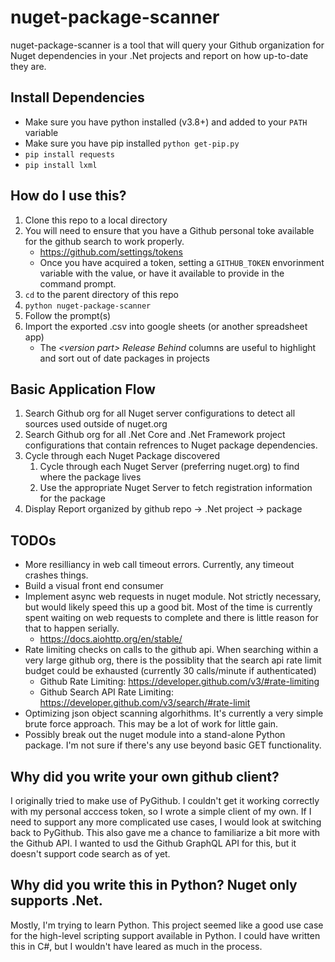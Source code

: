 # nuget-package-scanner

nuget-package-scanner is a tool that will query your Github organization for Nuget dependencies in your .Net projects and report on how up-to-date they are.

## Install Dependencies

* Make sure you have python installed (v3.8+) and added to your `PATH` variable
* Make sure you have pip installed `python get-pip.py`
* `pip install requests`
* `pip install lxml`

## How do I use this?

1. Clone this repo to a local directory
1. You will need to ensure that you have a Github personal toke available for the github search to work properly.
    * https://github.com/settings/tokens
    * Once you have acquired a token, setting a `GITHUB_TOKEN` envorinment variable with the value, or have it available to provide in the command prompt.
1. `cd` to the parent directory of this repo
1. `python nuget-package-scanner`
1. Follow the prompt(s)
1. Import the exported .csv into google sheets (or another spreadsheet app)
    * The *\<version part\> Release Behind* columns are useful to highlight and sort out of date packages in projects

## Basic Application Flow

1. Search Github org for all Nuget server configurations to detect all sources used outside of nuget.org
1. Search Github org for all .Net Core and .Net Framework project configurations that contain refrences to Nuget package dependencies.
1. Cycle through each Nuget Package discovered
    1. Cycle through each Nuget Server (preferring nuget.org) to find where the package lives
    1. Use the appropriate Nuget Server to fetch registration information for the package
1. Display Report organized by github repo -> .Net project -> package

## TODOs
- More resilliancy in web call timeout errors. Currently, any timeout crashes things.
- Build a visual front end consumer
- Implement async web requests in nuget module. Not strictly necessary, but would likely speed this up a good bit. Most of the time is currently spent waiting on web requests to complete and there is little reason for that to happen serially.
    - https://docs.aiohttp.org/en/stable/
- Rate limiting checks on calls to the github api. When searching within a very large github org, there is the possiblity that the search api rate limit budget could be exhausted (currently 30 calls/minute if authenticated)
    - Github Rate Limiting: https://developer.github.com/v3/#rate-limiting
    - Github Search API Rate Limiting: https://developer.github.com/v3/search/#rate-limit
- Optimizing json object scanning algorhithms. It's currently a very simple brute force approach. This may be a lot of work for little gain.
- Possibly break out the nuget module into a stand-alone Python package. I'm not sure if there's any use beyond basic GET functionality.

## Why did you write your own github client?

I originally tried to make use of PyGithub. I couldn't get it working correctly with my personal acccess token, so I wrote a simple client of my own. If I need to support any more complicated use cases, I would look at switching back to PyGithub. This also gave me a chance to familiarize a bit more with the Github API. I wanted to usd the Github GraphQL API for this, but it doesn't support code search as of yet.

## Why did you write this in Python? Nuget only supports .Net.

Mostly, I'm trying to learn Python. This project seemed like a good use case for the high-level scripting support available in Python. I could have written this in C#, but I wouldn't have leared as much in the process.
